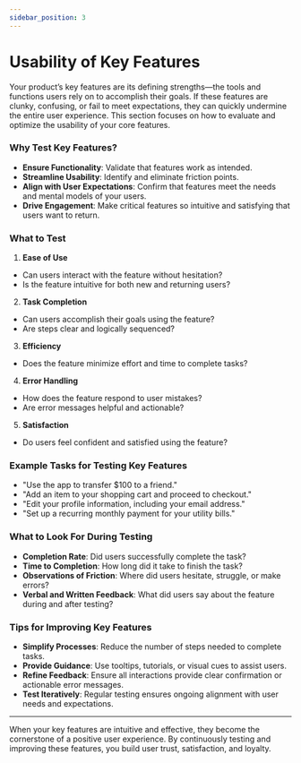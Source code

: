 ```yaml
---
sidebar_position: 3
---
```


#  Usability of Key Features

Your product’s key features are its defining strengths—the tools and functions users rely on to accomplish their goals. If these features are clunky, confusing, or fail to meet expectations, they can quickly undermine the entire user experience. This section focuses on how to evaluate and optimize the usability of your core features.

### Why Test Key Features?
- **Ensure Functionality**: Validate that features work as intended.
- **Streamline Usability**: Identify and eliminate friction points.
- **Align with User Expectations**: Confirm that features meet the needs and mental models of your users.
- **Drive Engagement**: Make critical features so intuitive and satisfying that users want to return.

### What to Test
1. **Ease of Use**
- Can users interact with the feature without hesitation?
- Is the feature intuitive for both new and returning users?
2. **Task Completion**
- Can users accomplish their goals using the feature?
- Are steps clear and logically sequenced?
3. **Efficiency**
- Does the feature minimize effort and time to complete tasks?
4. **Error Handling**
- How does the feature respond to user mistakes?
- Are error messages helpful and actionable?
5. **Satisfaction**
- Do users feel confident and satisfied using the feature?

### Example Tasks for Testing Key Features
- "Use the app to transfer $100 to a friend."
- "Add an item to your shopping cart and proceed to checkout."
- "Edit your profile information, including your email address."
- "Set up a recurring monthly payment for your utility bills."

### What to Look For During Testing
- **Completion Rate**: Did users successfully complete the task?
- **Time to Completion**: How long did it take to finish the task?
- **Observations of Friction**: Where did users hesitate, struggle, or make errors?
- **Verbal and Written Feedback**: What did users say about the feature during and after testing?

### Tips for Improving Key Features
- **Simplify Processes**: Reduce the number of steps needed to complete tasks.
- **Provide Guidance**: Use tooltips, tutorials, or visual cues to assist users.
- **Refine Feedback**: Ensure all interactions provide clear confirmation or actionable error messages.
- **Test Iteratively**: Regular testing ensures ongoing alignment with user needs and expectations.

---
When your key features are intuitive and effective, they become the cornerstone of a positive user experience. By continuously testing and improving these features, you build user trust, satisfaction, and loyalty.